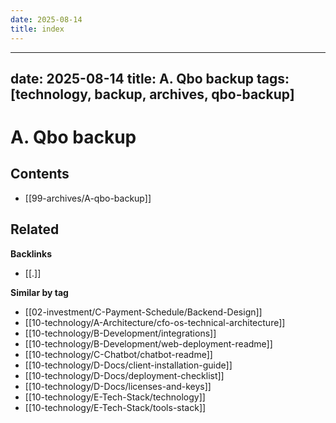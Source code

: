 ```yaml
---
date: 2025-08-14
title: index
---
```

---
date: 2025-08-14
title: A. Qbo backup
tags: [technology, backup, archives, qbo-backup]
---
# A. Qbo backup

<!-- AUTO-TOC:START -->

## Contents
- [[99-archives/A-qbo-backup]]

<!-- AUTO-TOC:END -->


<!-- RELATED:START -->

## Related
**Backlinks**
- [[.]]

**Similar by tag**
- [[02-investment/C-Payment-Schedule/Backend-Design]]
- [[10-technology/A-Architecture/cfo-os-technical-architecture]]
- [[10-technology/B-Development/integrations]]
- [[10-technology/B-Development/web-deployment-readme]]
- [[10-technology/C-Chatbot/chatbot-readme]]
- [[10-technology/D-Docs/client-installation-guide]]
- [[10-technology/D-Docs/deployment-checklist]]
- [[10-technology/D-Docs/licenses-and-keys]]
- [[10-technology/E-Tech-Stack/technology]]
- [[10-technology/E-Tech-Stack/tools-stack]]

<!-- RELATED:END -->
